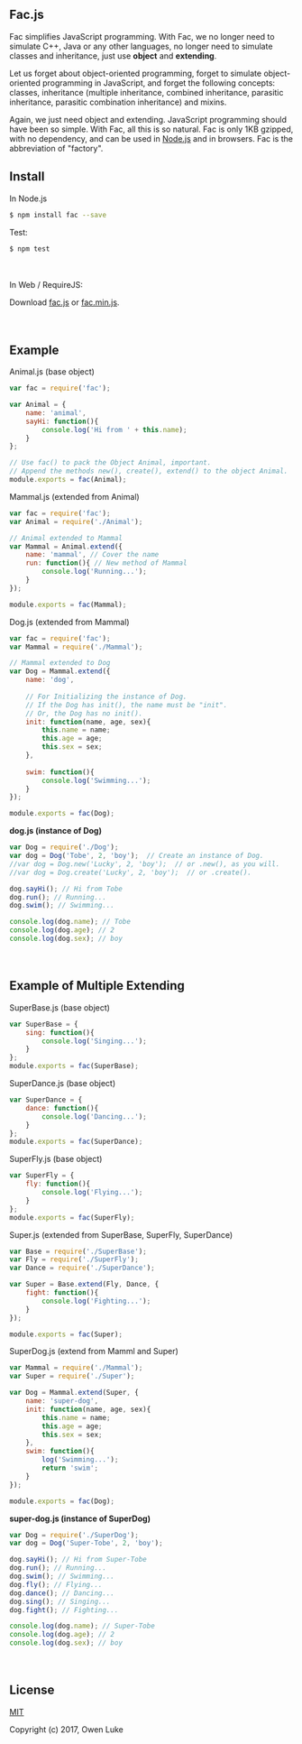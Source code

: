 ## Fac.js

Fac simplifies JavaScript programming. With Fac, we no longer need to simulate C++, Java or any other languages, no longer need to simulate classes and inheritance, just use **object** and **extending**.

Let us forget about object-oriented programming, forget to simulate object-oriented programming in JavaScript, and forget the following concepts: classes, inheritance (multiple inheritance, combined inheritance, parasitic inheritance, parasitic combination inheritance) and mixins. 

Again, we just need object and extending. JavaScript programming should have been so simple. With Fac, all this is so natural. Fac is only 1KB gzipped, with no dependency, and can be used in [Node.js](https://nodejs.org) and in browsers. Fac is the abbreviation of "factory". 



## Install

In Node.js
```bash
$ npm install fac --save
```

Test:
```bash
$ npm test
```

　

In Web / RequireJS:

Download [fac.js](https://raw.githubusercontent.com/tasjs/fac/master/dist/fac.js) or [fac.min.js](https://raw.githubusercontent.com/tasjs/fac/master/dist/fac.min.js).

　

## Example

Animal.js (base object)
```js
var fac = require('fac');

var Animal = {
    name: 'animal',
    sayHi: function(){
        console.log('Hi from ' + this.name);
    }
};

// Use fac() to pack the Object Animal, important.
// Append the methods new(), create(), extend() to the object Animal.
module.exports = fac(Animal);
```

Mammal.js (extended from Animal)
```js
var fac = require('fac');
var Animal = require('./Animal');

// Animal extended to Mammal
var Mammal = Animal.extend({
    name: 'mammal', // Cover the name
    run: function(){ // New method of Mammal
        console.log('Running...');
    }
});

module.exports = fac(Mammal);
```

Dog.js (extended from Mammal)
```js
var fac = require('fac');
var Mammal = require('./Mammal');

// Mammal extended to Dog
var Dog = Mammal.extend({
    name: 'dog',
    
    // For Initializing the instance of Dog.
    // If the Dog has init(), the name must be "init". 
    // Or, the Dog has no init().
    init: function(name, age, sex){
        this.name = name;
        this.age = age;
        this.sex = sex;
    },
  
    swim: function(){
        console.log('Swimming...');
    }
});

module.exports = fac(Dog);
```

**dog.js (instance of Dog)**
```js
var Dog = require('./Dog');
var dog = Dog('Tobe', 2, 'boy');  // Create an instance of Dog.
//var dog = Dog.new('Lucky', 2, 'boy');  // or .new(), as you will.
//var dog = Dog.create('Lucky', 2, 'boy');  // or .create().

dog.sayHi(); // Hi from Tobe
dog.run(); // Running...
dog.swim(); // Swimming...

console.log(dog.name); // Tobe
console.log(dog.age); // 2
console.log(dog.sex); // boy
```

　

## Example of Multiple Extending

SuperBase.js (base object)
```js
var SuperBase = {
    sing: function(){
        console.log('Singing...');
    }
};
module.exports = fac(SuperBase);
```

SuperDance.js (base object)
```js
var SuperDance = {
    dance: function(){
        console.log('Dancing...');
    }
};
module.exports = fac(SuperDance);
```

SuperFly.js (base object)
```js
var SuperFly = {
    fly: function(){
        console.log('Flying...');
    }
};
module.exports = fac(SuperFly);
```

Super.js (extended from SuperBase, SuperFly, SuperDance)
```js
var Base = require('./SuperBase');
var Fly = require('./SuperFly');
var Dance = require('./SuperDance');

var Super = Base.extend(Fly, Dance, {
    fight: function(){
        console.log('Fighting...');
    }
});

module.exports = fac(Super);
```

SuperDog.js (extend from Mamml and Super)
```js
var Mammal = require('./Mammal');
var Super = require('./Super');

var Dog = Mammal.extend(Super, {
    name: 'super-dog',
    init: function(name, age, sex){
        this.name = name;
        this.age = age;
        this.sex = sex;
    },
    swim: function(){
        log('Swimming...');
        return 'swim';
    }
});

module.exports = fac(Dog);
```

**super-dog.js (instance of SuperDog)**
```js
var Dog = require('./SuperDog');
var dog = Dog('Super-Tobe', 2, 'boy');

dog.sayHi(); // Hi from Super-Tobe
dog.run(); // Running...
dog.swim(); // Swimming...
dog.fly(); // Flying...
dog.dance(); // Dancing...
dog.sing(); // Singing...
dog.fight(); // Fighting...

console.log(dog.name); // Super-Tobe
console.log(dog.age); // 2
console.log(dog.sex); // boy
```

　

## License

[MIT](LICENSE)

Copyright (c) 2017, Owen Luke

